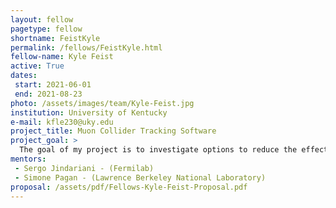 ```yaml
---
layout: fellow
pagetype: fellow
shortname: FeistKyle
permalink: /fellows/FeistKyle.html
fellow-name: Kyle Feist
active: True
dates:
 start: 2021-06-01
 end: 2021-08-23
photo: /assets/images/team/Kyle-Feist.jpg
institution: University of Kentucky
e-mail: kfle230@uky.edu
project_title: Muon Collider Tracking Software
project_goal: >
  The goal of my project is to investigate options to reduce the effect of noise caused by secondary particles in particle path reconstruction by analyzing the effects of directional information from specially arranged silicon-detector layers being used with existing path reconstruction algorithms through muon collider simulations in C++
mentors:
 - Sergo Jindariani - (Fermilab)
 - Simone Pagan - (Lawrence Berkeley National Laboratory)
proposal: /assets/pdf/Fellows-Kyle-Feist-Proposal.pdf
---
```

